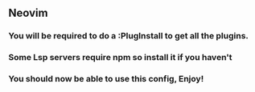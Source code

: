 ## **Neovim** 
### You will be required to do a :PlugInstall to get all the plugins.
### Some Lsp servers require npm so install it if you haven't
### You should now be able to use this config, Enjoy!
